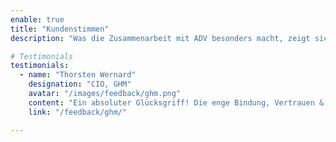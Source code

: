```yaml
---
enable: true
title: "Kundenstimmen"
description: "Was die Zusammenarbeit mit ADV besonders macht, zeigt sich am besten in den Erfahrungen unserer Kunden – direkt und unverfälscht."

# Testimonials
testimonials:
  - name: "Thorsten Wernard"
    designation: "CIO, GHM"
    avatar: "/images/feedback/ghm.png"
    content: "Ein absoluter Glücksgriff! Die enge Bindung, Vertrauen & gegenseitiger Respekt führen zu schnellen und flexiblen Lösungen, die trotzdem nachhaltig an der IT Strategie und Architektur ausgerichtet sind."
    link: "/feedback/ghm/"

---
```

